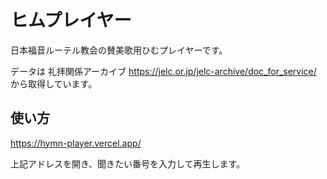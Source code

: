 # ヒムプレイヤー

日本福音ルーテル教会の賛美歌用ひむプレイヤーです。

データは 礼拝関係アーカイブ  https://jelc.or.jp/jelc-archive/doc_for_service/ から取得しています。


## 使い方

https://hymn-player.vercel.app/

上記アドレスを開き、聞きたい番号を入力して再生します。

